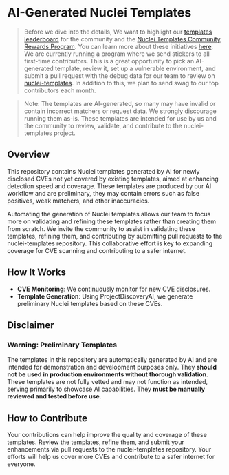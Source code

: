 # AI-Generated Nuclei Templates

> Before we dive into the details, We want to highlight our [templates leaderboard](https://cloud.projectdiscovery.io/templates/leaderboard) for the community and the [Nuclei Templates Community Rewards Program](https://github.com/projectdiscovery/nuclei-templates/blob/main/Community-Rewards-FAQ.md). You can learn more about these initiatives [here](https://projectdiscovery.io/blog/announcing-the-nuclei-templates-community-leaderboard-and-rewards). We are currently running a program where we send stickers to all first-time contributors. This is a great opportunity to pick an AI-generated template, review it, set up a vulnerable environment, and submit a pull request with the debug data for our team to review on [nuclei-templates](https://github.com/projectdiscovery/nuclei-templates). In addition to this, we plan to send swag to our top contributors each month.

> Note: The templates are AI-generated, so many may have invalid or contain incorrect matchers or request data. We strongly discourage running them as-is. These templates are intended for use by us and the community to review, validate, and contribute to the nuclei-templates project.

## Overview
This repository contains Nuclei templates generated by AI for newly disclosed CVEs not yet covered by existing templates, aimed at enhancing detection speed and coverage. These templates are produced by our AI workflow and are preliminary, they may contain errors such as false positives, weak matchers, and other inaccuracies.

Automating the generation of Nuclei templates allows our team to focus more on validating and refining these templates rather than creating them from scratch. We invite the community to assist in validating these templates, refining them, and contributing by submitting pull requests to the nuclei-templates repository. This collaborative effort is key to expanding coverage for CVE scanning and contributing to a safer internet.

## How It Works
- **CVE Monitoring**: We continuously monitor for new CVE disclosures.
- **Template Generation**: Using ProjectDiscoveryAI, we generate preliminary Nuclei templates based on these CVEs.

## Disclaimer
### Warning: Preliminary Templates
The templates in this repository are automatically generated by AI and are intended for demonstration and development purposes only. They **should not be used in production environments without thorough validation**. These templates are not fully vetted and may not function as intended, serving primarily to showcase AI capabilities. They **must be manually reviewed and tested before use**.

## How to Contribute
Your contributions can help improve the quality and coverage of these templates. Review the templates, refine them, and submit your enhancements via pull requests to the nuclei-templates repository. Your efforts will help us cover more CVEs and contribute to a safer internet for everyone.
